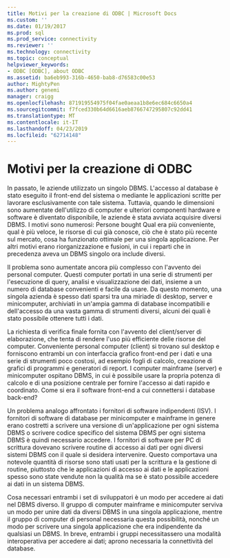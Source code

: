 ```yaml
---
title: Motivi per la creazione di ODBC | Microsoft Docs
ms.custom: ''
ms.date: 01/19/2017
ms.prod: sql
ms.prod_service: connectivity
ms.reviewer: ''
ms.technology: connectivity
ms.topic: conceptual
helpviewer_keywords:
- ODBC [ODBC], about ODBC
ms.assetid: ba6eb993-316b-4650-bab8-d76583c00e53
author: MightyPen
ms.author: genemi
manager: craigg
ms.openlocfilehash: 871919554975f04fae0aeaa1b8e6ec684c6650a4
ms.sourcegitcommit: f7fced330b64d6616aeb8766747295807c92dd41
ms.translationtype: MT
ms.contentlocale: it-IT
ms.lasthandoff: 04/23/2019
ms.locfileid: "62714148"
---
```

# <a name="why-was-odbc-created"></a>Motivi per la creazione di ODBC
In passato, le aziende utilizzato un singolo DBMS. L'accesso al database è stato eseguito il front-end del sistema o mediante le applicazioni scritte per lavorare esclusivamente con tale sistema. Tuttavia, quando le dimensioni sono aumentate dell'utilizzo di computer e ulteriori componenti hardware e software è diventato disponibile, le aziende è stata avviata acquisire diversi DBMS. I motivi sono numerosi: Persone bought Qual era più conveniente, qual è più veloce, le risorse di cui già conosce, ciò che è stato più recente sul mercato, cosa ha funzionato ottimale per una singola applicazione. Per altri motivi erano riorganizzazione e fusioni, in cui i reparti che in precedenza aveva un DBMS singolo ora include diversi.  
  
 Il problema sono aumentate ancora più complesso con l'avvento dei personal computer. Questi computer portati in una serie di strumenti per l'esecuzione di query, analisi e visualizzazione dei dati, insieme a un numero di database convenienti e facile da usare. Da questo momento, una singola azienda è spesso dati sparsi tra una miriade di desktop, server e minicomputer, archiviati in un'ampia gamma di database incompatibili e dell'accesso da una vasta gamma di strumenti diversi, alcuni dei quali è stato possibile ottenere tutti i dati.  
  
 La richiesta di verifica finale fornita con l'avvento del client/server di elaborazione, che tenta di rendere l'uso più efficiente delle risorse del computer. Conveniente personal computer (client) si trovano sul desktop e forniscono entrambi un con interfaccia grafico front-end per i dati e una serie di strumenti poco costosi, ad esempio fogli di calcolo, creazione di grafici di programmi e generatori di report. I computer mainframe (server) e minicomputer ospitano DBMS, in cui è possibile usare la propria potenza di calcolo e di una posizione centrale per fornire l'accesso ai dati rapido e coordinato. Come si era il software front-end a cui connettersi i database back-end?  
  
 Un problema analogo affrontato i fornitori di software indipendenti (ISV). I fornitori di software di database per minicomputer e mainframe in genere erano costretti a scrivere una versione di un'applicazione per ogni sistema DBMS o scrivere codice specifico del sistema DBMS per ogni sistema DBMS è quindi necessario accedere. I fornitori di software per PC di scrittura dovevano scrivere routine di accesso ai dati per ogni diversi sistemi DBMS con il quale si desidera intervenire. Questo comportava una notevole quantità di risorse sono stati usati per la scrittura e la gestione di routine, piuttosto che le applicazioni di accesso ai dati e le applicazioni spesso sono state vendute non la qualità ma se è stato possibile accedere ai dati in un sistema DBMS.  
  
 Cosa necessari entrambi i set di sviluppatori è un modo per accedere ai dati nel DBMS diverso. Il gruppo di computer mainframe e minicomputer serviva un modo per unire dati da diversi DBMS in una singola applicazione, mentre il gruppo di computer di personal necessaria questa possibilità, nonché un modo per scrivere una singola applicazione che era indipendente da qualsiasi un DBMS. In breve, entrambi i gruppi necessitassero una modalità interoperativa per accedere ai dati; aprono necessaria la connettività del database.
